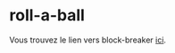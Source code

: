 # roll-a-ball
Vous trouvez le lien vers block-breaker [ici](https://github.com/AIT-LAHCEN/block-breaker).
